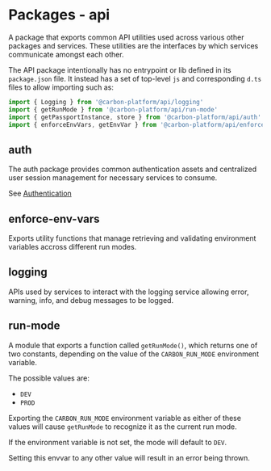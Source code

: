 # Packages - api

A package that exports common API utilities used across various other packages and services. These
utilities are the interfaces by which services communicate amongst each other.

The API package intentionally has no entrypoint or lib defined in its `package.json` file. It
instead has a set of top-level `js` and corresponding `d.ts` files to allow importing such as:

```ts
import { Logging } from '@carbon-platform/api/logging'
import { getRunMode } from '@carbon-platform/api/run-mode'
import { getPassportInstance, store } from '@carbon-platform/api/auth'
import { enforceEnvVars, getEnvVar } from '@carbon-platform/api/enforce-env-vars'
```

## auth

The auth package provides common authentication assets and centralized user session management for
necessary services to consume.

See [Authentication](./authentication.md)

## enforce-env-vars

Exports utility functions that manage retrieving and validating environment variables accross
different run modes.

## logging

APIs used by services to interact with the logging service allowing error, warning, info, and debug
messages to be logged.

## run-mode

A module that exports a function called `getRunMode()`, which returns one of two constants,
depending on the value of the `CARBON_RUN_MODE` environment variable.

The possible values are:

- `DEV`
- `PROD`

Exporting the `CARBON_RUN_MODE` environment variable as either of these values will cause
`getRunMode` to recognize it as the current run mode.

If the environment variable is not set, the mode will default to `DEV`.

Setting this envvar to any other value will result in an error being thrown.
